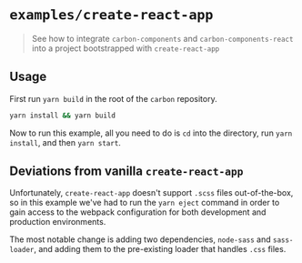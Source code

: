 # `examples/create-react-app`

> See how to integrate `carbon-components` and `carbon-components-react` into a
> project bootstrapped with `create-react-app`

## Usage

First run `yarn build` in the root of the `carbon` repository.

```sh
yarn install && yarn build
```

Now to run this example, all you need to do is `cd` into the directory, run
`yarn install`, and then `yarn start`.

## Deviations from vanilla `create-react-app`

Unfortunately, `create-react-app` doesn't support `.scss` files out-of-the-box,
so in this example we've had to run the `yarn eject` command in order to gain
access to the webpack configuration for both development and production
environments.

The most notable change is adding two dependencies, `node-sass` and
`sass-loader`, and adding them to the pre-existing loader that handles `.css`
files.
